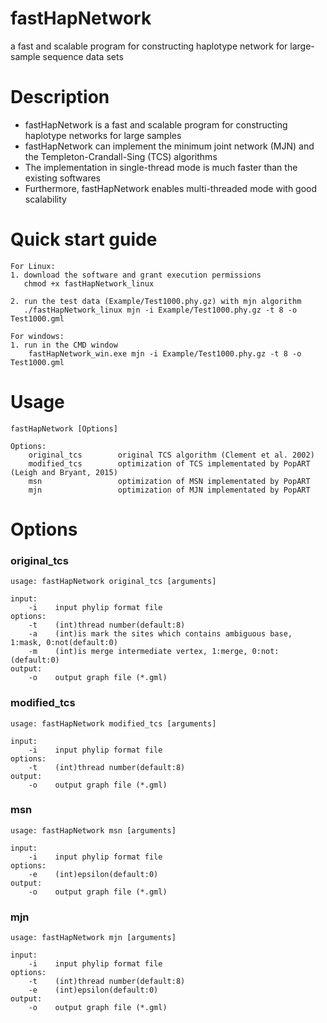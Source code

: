 fastHapNetwork
=========================
a fast and scalable program for constructing haplotype network for large-sample sequence data sets


Description
=========================
* fastHapNetwork is a fast and scalable program for constructing haplotype networks for large samples <br>
* fastHapNetwork can implement the minimum joint network (MJN) and the Templeton-Crandall-Sing (TCS) algorithms <br>
* The implementation in single-thread mode is much faster than the existing softwares <br>
* Furthermore, fastHapNetwork enables multi-threaded mode with good scalability


Quick start guide
========================
    For Linux:
    1. download the software and grant execution permissions
       chmod +x fastHapNetwork_linux

    2. run the test data (Example/Test1000.phy.gz) with mjn algorithm
       ./fastHapNetwork_linux mjn -i Example/Test1000.phy.gz -t 8 -o Test1000.gml

    For windows:
    1. run in the CMD window
        fastHapNetwork_win.exe mjn -i Example/Test1000.phy.gz -t 8 -o Test1000.gml


Usage
========================
    fastHapNetwork [Options]
    
    Options:
        original_tcs        original TCS algorithm (Clement et al. 2002)
        modified_tcs        optimization of TCS implementated by PopART (Leigh and Bryant, 2015)
        msn                 optimization of MSN implementated by PopART
        mjn                 optimization of MJN implementated by PopART
         

Options
========================

### original_tcs

    usage: fastHapNetwork original_tcs [arguments]

    input:
        -i    input phylip format file
    options:
        -t    (int)thread number(default:8)
        -a    (int)is mark the sites which contains ambiguous base, 1:mask, 0:not(default:0)
        -m    (int)is merge intermediate vertex, 1:merge, 0:not:(default:0)
    output:
        -o    output graph file (*.gml)
            

### modified_tcs

    usage: fastHapNetwork modified_tcs [arguments]
    
    input:
        -i    input phylip format file
    options:
        -t    (int)thread number(default:8)
    output:
        -o    output graph file (*.gml)
            
            
### msn

    usage: fastHapNetwork msn [arguments]
         
    input:
        -i    input phylip format file
    options:
        -e    (int)epsilon(default:0)
    output:
        -o    output graph file (*.gml)
            
            
### mjn

    usage: fastHapNetwork mjn [arguments]
         
    input:
        -i    input phylip format file
    options:
        -t    (int)thread number(default:8)
        -e    (int)epsilon(default:0)
    output:
        -o    output graph file (*.gml)
